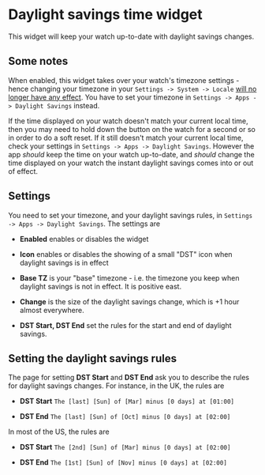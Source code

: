 # Daylight savings time widget

This widget will keep your watch up-to-date with daylight savings changes.

## Some notes

When enabled, this widget takes over your watch's timezone settings - hence changing your timezone in your `Settings -> System -> Locale` <u>will no longer have any effect</u>. You have to set your timezone in `Settings -> Apps -> Daylight Savings` instead.

If the time displayed on your watch doesn't match your current local time, then you may need to hold down the button on the watch for a second or so in order to do a soft reset. If it still doesn't match your current local time, check your settings in `Settings -> Apps -> Daylight Savings`. However the app *should* keep the time on your watch up-to-date, and *should* change the time displayed on your watch the instant daylight savings comes into or out of effect.

## Settings

You need to set your timezone, and your daylight savings rules, in `Settings -> Apps -> Daylight Savings`. The settings are

- **Enabled** enables or disables the widget

- **Icon** enables or disables the showing of a small "DST" icon when daylight savings is in effect

- **Base TZ** is your "base" timezone - i.e. the timezone you keep when daylight savings is not in effect. It is positive east.

- **Change** is the size of the daylight savings change, which is +1 hour almost everywhere.

- **DST Start, DST End** set the rules for the start and end of daylight savings.

## Setting the daylight savings rules

The page for setting **DST Start** and **DST End** ask you to describe the rules for daylight savings changes. For instance, in the UK, the rules are

- **DST Start** `The [last] [Sun] of [Mar] minus [0 days] at [01:00]`

- **DST End** `The [last] [Sun] of [Oct] minus [0 days] at [02:00]`

In most of the US, the rules are

- **DST Start** `The [2nd] [Sun] of [Mar] minus [0 days] at [02:00]`

- **DST End** `The [1st] [Sun] of [Nov] minus [0 days] at [02:00]`





